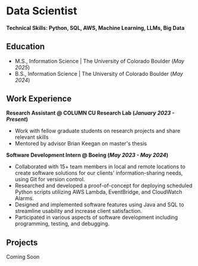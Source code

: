 # Data Scientist

#### Technical Skills: Python, SQL, AWS, Machine Learning, LLMs, Big Data

## Education						       		
- M.S., Information Science	| The University of Colorado Boulder (_May 2025_)	 			        		
- B.S., Information Science | The University of Colorado Boulder (_May 2024_)

## Work Experience
**Research Assistant @ COLUMN CU Research Lab (_January 2023 - Present_)**
- Work with fellow graduate students on research projects and share relevant skills
- Mentored by advisor Brian Keegan on master's thesis 


**Software Development Intern @ Boeing (_May 2023 - May 2024_)**
- Collaborated with 15+ team members in local and remote locations to create software solutions for our clients' information-sharing needs, using Git for version control.
- Researched and developed a proof-of-concept for deploying scheduled Python scripts utilizing AWS Lambda, EventBridge, and CloudWatch Alarms. 
- Designed and implemented software features using Java and SQL to streamline usability and increase client satisfaction.
- Participated in various aspects of software development including programming, testing, and debugging.

## Projects
Coming Soon
